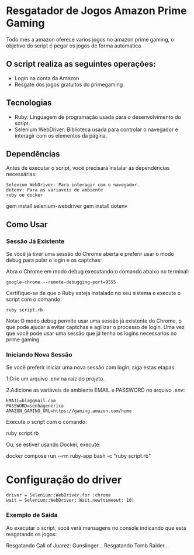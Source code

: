 # Resgatador de Jogos Amazon Prime Gaming
Todo més a amazon oferece varios jogos no amazon prime gaming, o objetivo do script é pegar os jogos de forma automatica

## O script realiza as seguintes operações:

* Login na conta da Amazon
* Resgate dos jogos gratuitos do primegaming

## Tecnologias

* Ruby: Linguagem de programação usada para o desenvolvimento do script.
* Selenium WebDriver: Biblioteca usada para controlar o navegador e interagir com os elementos da página.

## Dependências

Antes de executar o script, você precisará instalar as dependências necessárias:

    Selenium WebDriver: Para interagir com o navegador.
    dotenv: Para as variaveis de ambiente
    ruby ou docker

gem install selenium-webdriver
gem install dotenv

## Como Usar
### Sessão Já Existente

Se você já tiver uma sessão do Chrome aberta e preferir usar o modo debug para pular o login e os captchas:

Abra o Chrome em modo debug executando o comando abaixo no terminal:

    google-chrome --remote-debugging-port=9555

Certifique-se de que o Ruby esteja instalado no seu sistema e execute o script com o comando:

    ruby script.rb

Nota: O modo debug permite usar uma sessão já existente do Chrome, o que pode ajudar a evitar captchas e agilizar o processo de login.
Uma vez que você pode usar uma sessão que já tenha os logins necessarios no prime gaming
### Iniciando Nova Sessão

Se você preferir iniciar uma nova sessão com login, siga estas etapas:

1.Crie um arquivo .env na raiz do projeto.

2.Adicione as variáveis de ambiente EMAIL e PASSWORD no arquivo .env:

    EMAIL=bla@gmail.com
    PASSWORD=senhagenerica
    AMAZON_GAMING_URL=https://gaming.amazon.com/home

Execute o script com o comando:

ruby script.rb

Ou, se estiver usando Docker, execute:

docker compose run --rm ruby-app bash -c "ruby script.rb"


# Configuração do driver
    driver = Selenium::WebDriver.for :chrome
    wait = Selenium::WebDriver::Wait.new(timeout: 10)

### Exemplo de Saída

Ao executar o script, você verá mensagens no console indicando que está resgatando os jogos:

Resgatando Call of Juarez: Gunslinger...
Resgatando Tomb Raider...
